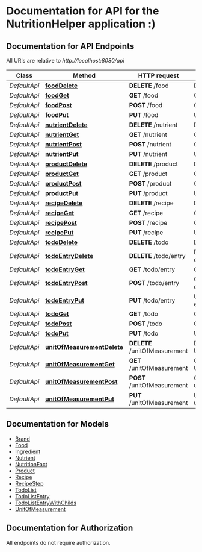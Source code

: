 # Documentation for API for the NutritionHelper application :)

<a name="documentation-for-api-endpoints"></a>
## Documentation for API Endpoints

All URIs are relative to *http://localhost:8080/api*

| Class | Method | HTTP request | Description |
|------------ | ------------- | ------------- | -------------|
| *DefaultApi* | [**foodDelete**](Apis/DefaultApi.md#fooddelete) | **DELETE** /food | Delete Food |
*DefaultApi* | [**foodGet**](Apis/DefaultApi.md#foodget) | **GET** /food | Get Food |
*DefaultApi* | [**foodPost**](Apis/DefaultApi.md#foodpost) | **POST** /food | Create Food |
*DefaultApi* | [**foodPut**](Apis/DefaultApi.md#foodput) | **PUT** /food | Update Food |
*DefaultApi* | [**nutrientDelete**](Apis/DefaultApi.md#nutrientdelete) | **DELETE** /nutrient | Delete Nutrient |
*DefaultApi* | [**nutrientGet**](Apis/DefaultApi.md#nutrientget) | **GET** /nutrient | Get Nutrient |
*DefaultApi* | [**nutrientPost**](Apis/DefaultApi.md#nutrientpost) | **POST** /nutrient | Create Nutrient |
*DefaultApi* | [**nutrientPut**](Apis/DefaultApi.md#nutrientput) | **PUT** /nutrient | Update Nutrient |
*DefaultApi* | [**productDelete**](Apis/DefaultApi.md#productdelete) | **DELETE** /product | Delete Product |
*DefaultApi* | [**productGet**](Apis/DefaultApi.md#productget) | **GET** /product | Get Products |
*DefaultApi* | [**productPost**](Apis/DefaultApi.md#productpost) | **POST** /product | Create Product |
*DefaultApi* | [**productPut**](Apis/DefaultApi.md#productput) | **PUT** /product | Update Product |
*DefaultApi* | [**recipeDelete**](Apis/DefaultApi.md#recipedelete) | **DELETE** /recipe | Delete a recipe |
*DefaultApi* | [**recipeGet**](Apis/DefaultApi.md#recipeget) | **GET** /recipe | Get recipe data |
*DefaultApi* | [**recipePost**](Apis/DefaultApi.md#recipepost) | **POST** /recipe | Create a recipe |
*DefaultApi* | [**recipePut**](Apis/DefaultApi.md#recipeput) | **PUT** /recipe | Update a recipe |
*DefaultApi* | [**todoDelete**](Apis/DefaultApi.md#tododelete) | **DELETE** /todo | Delete a TodoList |
*DefaultApi* | [**todoEntryDelete**](Apis/DefaultApi.md#todoentrydelete) | **DELETE** /todo/entry | Delete a TodoList entry |
*DefaultApi* | [**todoEntryGet**](Apis/DefaultApi.md#todoentryget) | **GET** /todo/entry | Get TodoList entries |
*DefaultApi* | [**todoEntryPost**](Apis/DefaultApi.md#todoentrypost) | **POST** /todo/entry | Create a TodoList entry |
*DefaultApi* | [**todoEntryPut**](Apis/DefaultApi.md#todoentryput) | **PUT** /todo/entry | Update a TodoList entry |
*DefaultApi* | [**todoGet**](Apis/DefaultApi.md#todoget) | **GET** /todo | Get TodoLists |
*DefaultApi* | [**todoPost**](Apis/DefaultApi.md#todopost) | **POST** /todo | Create a TodoList |
*DefaultApi* | [**todoPut**](Apis/DefaultApi.md#todoput) | **PUT** /todo | Update a TodoList |
*DefaultApi* | [**unitOfMeasurementDelete**](Apis/DefaultApi.md#unitofmeasurementdelete) | **DELETE** /unitOfMeasurement | Delete a UnitOfMeasurement |
*DefaultApi* | [**unitOfMeasurementGet**](Apis/DefaultApi.md#unitofmeasurementget) | **GET** /unitOfMeasurement | Get UnitOfMeasurements |
*DefaultApi* | [**unitOfMeasurementPost**](Apis/DefaultApi.md#unitofmeasurementpost) | **POST** /unitOfMeasurement | Create a unitOfMeasurement |
*DefaultApi* | [**unitOfMeasurementPut**](Apis/DefaultApi.md#unitofmeasurementput) | **PUT** /unitOfMeasurement | Update a unitOfMeasurement |


<a name="documentation-for-models"></a>
## Documentation for Models

 - [Brand](./Models/Brand.md)
 - [Food](./Models/Food.md)
 - [Ingredient](./Models/Ingredient.md)
 - [Nutrient](./Models/Nutrient.md)
 - [NutritionFact](./Models/NutritionFact.md)
 - [Product](./Models/Product.md)
 - [Recipe](./Models/Recipe.md)
 - [RecipeStep](./Models/RecipeStep.md)
 - [TodoList](./Models/TodoList.md)
 - [TodoListEntry](./Models/TodoListEntry.md)
 - [TodoListEntryWithChilds](./Models/TodoListEntryWithChilds.md)
 - [UnitOfMeasurement](./Models/UnitOfMeasurement.md)


<a name="documentation-for-authorization"></a>
## Documentation for Authorization

All endpoints do not require authorization.
